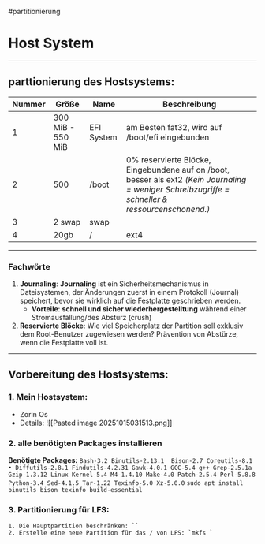 #partitionierung
# Host System

---
## parttionierung des Hostsystems:

| Nummer | Größe             | Name       | Beschreibung                                                                                                                                      |
| ------ | ----------------- | ---------- | ------------------------------------------------------------------------------------------------------------------------------------------------- |
| 1      | 300 MiB - 550 MiB | EFI System | am Besten fat32, wird auf /boot/efi eingebunden                                                                                                   |
| 2      | 500               | /boot      | 0% reservierte Blöcke, Eingebundene auf on /boot, besser als ext2 *(Kein Journaling = weniger Schreibzugriffe = schneller & ressourcenschonend.)* |
| 3      | 2 swap            | swap       |                                                                                                                                                   |
| 4      | 20gb              | /          | ext4                                                                                                                                              |

---
### Fachwörte
1. **Journaling**: **Journaling** ist ein Sicherheitsmechanismus in Dateisystemen, der Änderungen zuerst in einem Protokoll (Journal) speichert, bevor sie wirklich auf die Festplatte geschrieben werden. 
	- **Vorteile**: **schnell und sicher wiederhergestelltung** während einer Stromausfällung/des Absturz (crush)
2. **Reservierte Blöcke**: Wie viel Speicherplatz der Partition soll exklusiv dem Root-Benutzer zugewiesen werden? Prävention von Abstürze, wenn die Festplatte voll ist. 

---
## Vorbereitung des Hostsystems:

### 1. Mein Hostsystem:

- Zorin Os
- Details: 
	![[Pasted image 20251015031513.png]]

### 2. alle benötigten Packages installieren
**Benötigte Packages:** `Bash-3.2 Binutils-2.13.1  Bison-2.7 Coreutils-8.1 • Diffutils-2.8.1 Findutils-4.2.31 Gawk-4.0.1 GCC-5.4 g++ Grep-2.5.1a Gzip-1.3.12 Linux Kernel-5.4 M4-1.4.10 Make-4.0 Patch-2.5.4 Perl-5.8.8 Python-3.4 Sed-4.1.5 Tar-1.22 Texinfo-5.0 Xz-5.0.0`
`sudo apt install binutils bison texinfo build-essential`
### 3. Partitionierung für LFS:
	1. Die Hauptpartition beschränken: ``
	2. Erstelle eine neue Partition für das / von LFS: `mkfs `